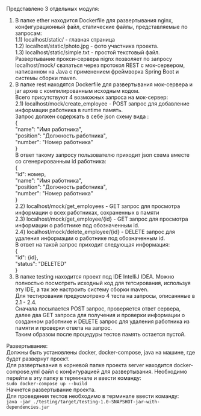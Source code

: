Представлено 3 отдельных модуля:


1) В папке ether находится Dockerfile для развертывания nginx, конфигурационный файл, статические файлы, представляемые по запросам: \
1.1) localhost/static/ - главная страница \
1.2) localhost/static/photo.jpg - фото участника проекта. \
1.3) localhost/static/simple.txt - простой текстовый файл. \
Развертывание прокси-сервера nignx позволяет по запросу localhost/mock/ свзяаться через протокол REST с мок-сервером, написанном на Java с применением фреймворка Spring Boot и системы сборки maven.
2) В папке rest находятся Dockerfile для развертывания мок-сервера и jar архив с компилированным исходным кодом. \
Всего присутствуют 4 возможных запроса на мок-сервер: \
2.1) localhost/mock/create_employee - POST запрос для добавление информации работника в runtime память. \
Запрос должен содержать в себе json схему вида : \
{   \
"name": "Имя работника", \
"position": "Должность работника", \
"number": "Номер работника" \
} \
В ответ такому запросу пользователю приходит json схема вместе со сгенерированным id работника: \
{ \
    "id": номер, \
    "name": "Имя работника", \
    "position": "Должность работника", \
    "number": "Номер работника" \
} \
2.2) localhost/mock/get_employees - GET запрос для просмотра информации о всех работниках, сохраненных в памяти \
2.3) localhost/mock/get_employee/{id} - GET запрос для просмотра информации о работнике под обозначенным id. \
2.4) localhost/mock/delete_employee/{id} - DELETE запрос для удаления информации о работнике под обозначенным id. \
В ответ на такой запрос приходит следующая информация: \
{ \
    "id": {id}, \
    "status": "DELETED" \
} 
3) В папке testing находится проект под IDE IntelliJ IDEA. Можно полностью посмотреть исходный код для тетсирования, используя эту IDE, 
а так же настроить систему сборки maven. \
Для тестирования предусмотрено 4 теста на запросы, описаннные в 2.1 - 2.4. \
Сначала посылается POST запрос, проверяется ответ сервера, далее два GET запроса 
для получения и проверки информации о созданном работнике и DELETE запрос для 
удаления работника из памяти и проверки ответа на запрос. \
Таким образом после процедуры тестов память остается пустой.

Развертывание: \
Должны быть установлены docker, docker-compose, java на машине, где будет развернут проект. \
Для развертывания в корневой папке проекта server находится docker-compose.yml
файл с конфигурацией для развертывания. Необходимо перейти в эту папку в терминале и ввести команду: \
    `sudo docker-compose up --build` \
Начнется развертывание проекта. \
Для проведения тестов необходимо в терминале ввести команду: \
    `java -jar ./testing/target/testing-1.0-SNAPSHOT-jar-with-dependencies.jar` 


